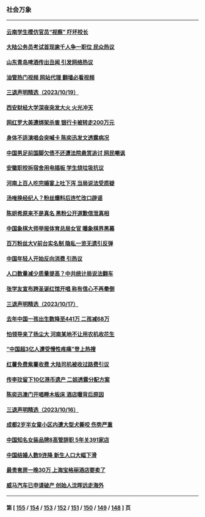 ### 社会万象
---
#### [云南学生模仿官员“视察” 吓坏校长](../../pages/ncid282/n14099503.md?10210045) 
#### [大陆公务员考试首现逾千人争一职位 民众热议](../../pages/ncid282/n14099423.md?10210045) 
#### [山东青岛啤酒传出丑闻 引发网络热议](../../pages/ncid282/n14099507.md?10210045) 
#### [油管热门视频 网站代理 翻墙必看视频](http://138.2.39.72:81/youtube.html?epic-marker?10210045)
#### [三退声明精选（2023/10/19）](../../pages/ncid282/n14099407.md?10210045) 
#### [西安财经大学深夜突发大火 火光冲天](../../pages/ncid282/n14099247.md?10210045) 
#### [网红罗大美遭绑架杀害 银行卡被转走200万元](../../pages/ncid282/n14098914.md?10210045) 
#### [身体不适演唱会突喊卡 陈奕迅发文透露病况](../../pages/ncid282/n14099028.md?10210045) 
#### [中国男足前国脚欠债不还遭法院悬赏追讨 网民嘲讽](../../pages/ncid282/n14098602.md?10210045) 
#### [安徽职校拆宿舍用电插板 学生烧垃圾抗议](../../pages/ncid282/n14098473.md?10210045) 
#### [河南上百人吃完婚宴上吐下泻 当局说法受质疑](../../pages/ncid282/n14097948.md?10210045) 
#### [汤唯换经纪人？粉丝爆料后连忙改口辟谣](../../pages/ncid282/n14098242.md?10210045) 
#### [陈妍希原来不是真名 黑粉公开道歉信泄真相](../../pages/ncid282/n14098175.md?10210045) 
#### [中国象棋大师举报体育总局女官 曝象棋界黑幕](../../pages/ncid282/n14098184.md?10210045) 
#### [百万粉丝大V前台实名制 隐私一览无遗引反弹](../../pages/ncid282/n14097960.md?10210045) 
#### [中国年轻人开始反向消费 引热议](../../pages/ncid282/n14097882.md?10210045) 
#### [人口数量减少质量提高？中共统计局说法翻车](../../pages/ncid282/n14097858.md?10210045) 
#### [张学友宣布跨圣诞红馆开唱 称有信心不再晕倒](../../pages/ncid282/n14097337.md?10210045) 
#### [三退声明精选（2023/10/17）](../../pages/ncid282/n14097583.md?10210045) 
#### [去年中国一孩出生数降至441万 二孩减68万](../../pages/ncid282/n14097038.md?10210045) 
#### [怕领导来了扬尘大 河南某地不让用农机收花生](../../pages/ncid282/n14096959.md?10210045) 
#### [“中国超3亿人遭受慢性疼痛”登上热搜](../../pages/ncid282/n14096904.md?10210045) 
#### [红薯免费紫薯收费 大陆司机被收过路费引议](../../pages/ncid282/n14096920.md?10210045) 
#### [传李玟留下10亿港币遗产 二姐透露分配方案](../../pages/ncid282/n14096725.md?10210045) 
#### [陈奕迅澳门开唱睡木板床 酒店曝背后原因](../../pages/ncid282/n14096709.md?10210045) 
#### [三退声明精选（2023/10/16）](../../pages/ncid282/n14096746.md?10210045) 
#### [成都2岁半女童小区内遭大型犬撕咬 伤势严重](../../pages/ncid282/n14096383.md?10210045) 
#### [中国知名女装品牌8高管辞职 5年关391家店](../../pages/ncid282/n14096428.md?10210045) 
#### [中国结婚人数9连降 新生人口大幅下滑](../../pages/ncid282/n14096441.md?10210045) 
#### [最贵套房一晚30万 上海宝格丽酒店要卖了](../../pages/ncid282/n14096262.md?10210045) 
#### [威马汽车已申请破产 创始人沈晖远走海外](../../pages/ncid282/n14096228.md?10210045) 

---
#### 第 [ [155](./155.md?10210045) / [154](./154.md?10210045) / [153](./153.md?10210045) / [152](./152.md?10210045) / [151](./151.md?10210045) / [150](./150.md?10210045) / [149](./149.md?10210045) / [148](./148.md?10210045) ] 页
